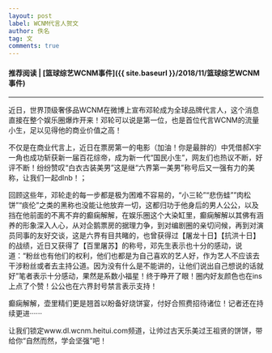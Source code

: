 ```yaml
---
layout: post
label: WCNM代言人贺文
author: 佚名
tag: 文
comments: true
---
```


#### 推荐阅读 | [篮球综艺WCNM事件]({{ site.baseurl }}/2018/11/篮球综艺WCNM事件)

---

近日，世界顶级奢侈品WCNM在微博上宣布邓轮成为全球品牌代言人，这个消息直接在整个娱乐圈爆炸开来！邓轮可以说是第一位，也是首位代言WCNM的流量小生，足以见得他的商业价值之高！
  
不仅是在商业代言上，近日在票房第一的电影（加油！你是最胖的）中凭借郝X宇一角也成功斩获新一届百花综帝，成为新一代“国民小生”，网友们也热议不断，好评不断！纷纷赞叹“白衣古装美男”这是继“六界第一美男”称号后又一强有力的美称，让我们一起dlnb！；

回顾这些年，邓轮走的每一步都是极为困难不容易的，“小三轮”“悲伤蛙””肉松饼”“痰伦”之类的黑称也没能让他放弃一切，这都归功于他身后的男人公公，以及挡在他前面的不离不弃的癫痫解解，在娱乐圈这个大染缸里，癫痫解解以其佛有涵养的形象深入人心，从对企鹅票房的据理力争，到对编剧圈的亲切问候，再到对演员同事的友好交谈，这是六界有目共睹的，也曾获得过【屠龙十日】【抗洪十日】的战绩，近日又获得了【百里屠苏】的称号，邓先生表示也十分的感动，说道：“粉丝也有他们的权利，他们也都是为自己喜欢的艺人好，作为艺人不应该去干涉粉丝或者去主持公道。因为没有什么是不能讲的，让他们说出自己想说的话就好”笔者表示十分感动，果然是系数小福星！终于睁开了眼！圈内好友颜色也在ins上点了个赞！公公也在六界封号禁言表示支持！

癫痫解解，壶里精们更是翘首以盼备好烧饼宴，付好合照费招待诸位！记者还在持续更进······

让我们锁定www.dl.wcnm.heitui.com频道，让帅过古天乐美过王祖贤的饼饼，带给你“自然而然，学会坚强”吧！